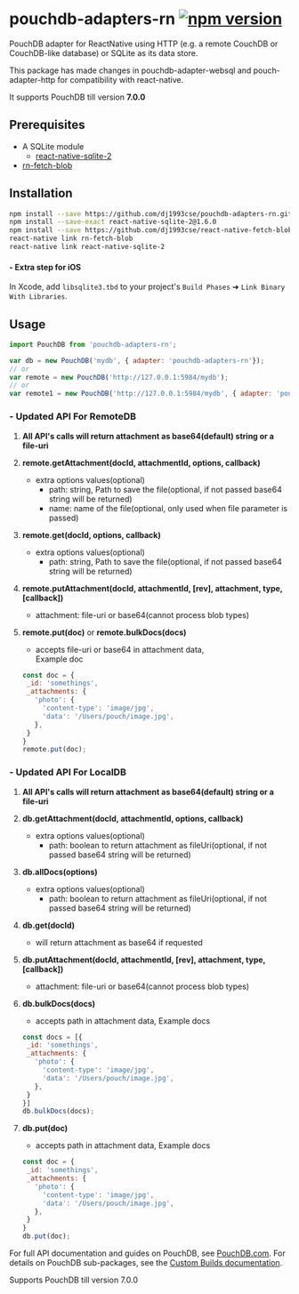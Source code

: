 pouchdb-adapters-rn [![npm version](https://badge.fury.io/js/pouchdb-adapters-rn.svg)](https://badge.fury.io/js/pouchdb-adapters-rn)
======
PouchDB adapter for ReactNative using HTTP (e.g. a remote CouchDB or CouchDB-like database) or SQLite as its data store.

This package has made changes in pouchdb-adapter-websql and pouch-adapter-http for compatibility with react-native. 

It supports PouchDB till version **7.0.0**

## Prerequisites

- A SQLite module
  - [react-native-sqlite-2](https://github.com/noradaiko/react-native-sqlite-2)
- [rn-fetch-blob](https://github.com/kkbhav/react-native-fetch-blob/tree/work)

## Installation
```bash
npm install --save https://github.com/dj1993cse/pouchdb-adapters-rn.git
npm install --save-exact react-native-sqlite-2@1.6.0
npm install --save https://github.com/dj1993cse/react-native-fetch-blob.git
react-native link rn-fetch-blob
react-native link react-native-sqlite-2
```
#### - Extra step for iOS

In Xcode, add `libsqlite3.tbd` to your project's `Build Phases` ➜ `Link Binary With Libraries`.

## Usage

```js
import PouchDB from 'pouchdb-adapters-rn';

var db = new PouchDB('mydb', { adapter: 'pouchdb-adapters-rn'});
// or
var remote = new PouchDB('http://127.0.0.1:5984/mydb');
// or
var remote1 = new PouchDB('http://127.0.0.1:5984/mydb', { adapter: 'pouchdb-adapters-rn-http'});
```

### - Updated API For RemoteDB

1. **All API's calls will return attachment as base64(default) string or a file-uri**

2. **remote.getAttachment(docId, attachmentId, options, callback)**
    - extra options values(optional)
        - path: string, Path to save the file(optional, if not passed base64 string will be returned)
        - name: name of the file(optional, only used when file parameter is passed)

3. **remote.get(docId, options, callback)**
    - extra options values(optional)
        - path: string, Path to save the file(optional, if not passed base64 string will be returned)

4. **remote.putAttachment(docId, attachmentId, [rev], attachment, type, [callback])**
    - attachment: file-uri or base64(cannot process blob types)
    
5. **remote.put(doc)** or **remote.bulkDocs(docs)**
    - accepts file-uri or base64 in attachment data,  
    Example doc
    
    ```js
    const doc = {
     _id: 'somethings',
     _attachments: {
       'photo': {
         'content-type': 'image/jpg',
         'data': '/Users/pouch/image.jpg',
       },
     }
    }
    remote.put(doc);
    ```

### - Updated API For LocalDB

1. **All API's calls will return attachment as base64(default) string or a file-uri**

2. **db.getAttachment(docId, attachmentId, options, callback)**
    - extra options values(optional)
        - path: boolean to return attachment as fileUri(optional, if not passed base64 string will be returned)

3. **db.allDocs(options)**
    - extra options values(optional)
        - path: boolean to return attachment as fileUri(optional, if not passed base64 string will be returned)
        
4. **db.get(docId)**
    - will return attachment as base64 if requested

5. **db.putAttachment(docId, attachmentId, [rev], attachment, type, [callback])**
    - attachment: file-uri or base64(cannot process blob types)
    
6. **db.bulkDocs(docs)**
    - accepts path in attachment data,
    Example docs
    
    ```js
    const docs = [{
     _id: 'somethings',
     _attachments: {
       'photo': {
         'content-type': 'image/jpg',
         'data': '/Users/pouch/image.jpg',
       },
     }
    }]
    db.bulkDocs(docs);
    ```
    
7. **db.put(doc)**
    - accepts path in attachment data,
    Example docs
    
    ```js
    const doc = {
     _id: 'somethings',
     _attachments: {
       'photo': {
         'content-type': 'image/jpg',
         'data': '/Users/pouch/image.jpg',
       },
     }
    }
    db.put(doc);
    ```






For full API documentation and guides on PouchDB, see [PouchDB.com](http://pouchdb.com/). For details on PouchDB sub-packages, see the [Custom Builds documentation](http://pouchdb.com/custom.html).

Supports PouchDB till version 7.0.0
